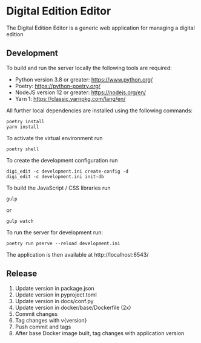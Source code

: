 # Digital Edition Editor

The Digital Edition Editor is a generic web application for managing a digital edition

## Development

To build and run the server locally the following tools are required:

* Python version 3.8 or greater: https://www.python.org/
* Poetry: https://python-poetry.org/
* NodeJS version 12 or greater: https://nodejs.org/en/
* Yarn 1: https://classic.yarnpkg.com/lang/en/

All further local dependencies are installed using the following commands:

```
poetry install
yarn install
```

To activate the virtual environment run

```
poetry shell
```

To create the development configuration run

```
digi_edit -c development.ini create-config -d
digi_edit -c development.ini init-db
```

To build the JavaScript / CSS libraries run

```
gulp
```

or

```
gulp watch
```

To run the server for development run:

```
poetry run pserve --reload development.ini
```

The application is then available at http://localhost:6543/

## Release

1. Update version in package.json
2. Update version in pyproject.toml
3. Update version in docs/conf.py
4. Update version in docker/base/Dockerfile (2x)
5. Commit changes
6. Tag changes with v{version}
7. Push commit and tags
8. After base Docker image built, tag changes with application version
